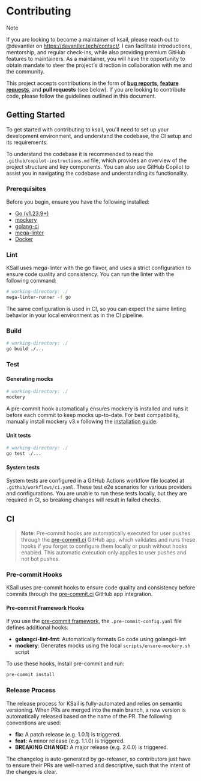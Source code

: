# Contributing

> [!NOTE]
> If you are looking to become a maintainer of ksail, please reach out to @devantler on <https://devantler.tech/contact/>. I can facilitate introductions, mentorship, and regular check-ins, while also providing premium GitHub features to maintainers. As a maintainer, you will have the opportunity to obtain mandate to steer the project's direction in collaboration with me and the community.

This project accepts contributions in the form of [**bug reports**](https://github.com/devantler-tech/ksail-go/issues/new/choose), [**feature requests**](https://github.com/devantler-tech/ksail-go/issues/new/choose), and **pull requests** (see below). If you are looking to contribute code, please follow the guidelines outlined in this document.

## Getting Started

To get started with contributing to ksail, you'll need to set up your development environment, and understand the codebase, the CI setup and its requirements.

To understand the codebase it is recommended to read the `.github/copilot-instructions.md` file, which provides an overview of the project structure and key components. You can also use GitHub Copilot to assist you in navigating the codebase and understanding its functionality.

### Prerequisites

Before you begin, ensure you have the following installed:

- [Go (v1.23.9+)](https://go.dev/doc/install)
- [mockery](https://vektra.github.io/mockery/v3.5/installation/)
- [golang-ci](https://golangci-lint.run/docs/welcome/install/)
- [mega-linter](https://megalinter.io/latest/mega-linter-runner/#installation)
- [Docker](https://www.docker.com/get-started/)

### Lint

KSail uses mega-linter with the go flavor, and uses a strict configuration to ensure code quality and consistency. You can run the linter with the following command:

```sh
# working-directory: ./
mega-linter-runner -f go
```

The same configuration is used in CI, so you can expect the same linting behavior in your local environment as in the CI pipeline.

### Build

```sh
# working-directory: ./
go build ./...
```

### Test

#### Generating mocks

```sh
# working-directory: ./
mockery
```

A pre-commit hook automatically ensures mockery is installed and runs it before each commit to keep mocks up-to-date. For best compatibility, manually install mockery v3.x following the [installation guide](https://vektra.github.io/mockery/v3.5/installation/).

#### Unit tests

```sh
# working-directory: ./
go test ./...
```

#### System tests

System tests are configured in a GitHub Actions workflow file located at `.github/workflows/ci.yaml`. These test e2e scenarios for various providers and configurations. You are unable to run these tests locally, but they are required in CI, so breaking changes will result in failed checks.

## CI

> **Note**: Pre-commit hooks are automatically executed for user pushes through the [pre-commit.ci](https://pre-commit.ci/) GitHub app, which validates and runs these hooks if you forget to configure them locally or push without hooks enabled. This automatic execution only applies to user pushes and not bot pushes.

### Pre-commit Hooks

KSail uses pre-commit hooks to ensure code quality and consistency before commits through the [pre-commit.ci](https://pre-commit.ci/) GitHub app integration.

#### Pre-commit Framework Hooks

If you use the [pre-commit framework](https://pre-commit.com/), the `.pre-commit-config.yaml` file defines additional hooks:

- **golangci-lint-fmt**: Automatically formats Go code using golangci-lint
- **mockery**: Generates mocks using the local `scripts/ensure-mockery.sh` script

To use these hooks, install pre-commit and run:

```sh
pre-commit install
```

### Release Process

The release process for KSail is fully-automated and relies on semantic versioning. When PRs are merged into the main branch, a new version is automatically released based on the name of the PR. The following conventions are used:

- **fix:** A patch release (e.g. 1.0.1) is triggered.
- **feat:** A minor release (e.g. 1.1.0) is triggered.
- **BREAKING CHANGE:** A major release (e.g. 2.0.0) is triggered.

The changelog is auto-generated by go-releaser, so contributors just have to ensure their PRs are well-named and descriptive, such that the intent of the changes is clear.

